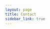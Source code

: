 ```yaml
---
layout: page
title: Contact
sidebar_link: true
---
```

<script type="text/javascript" src="https://form.jotform.com/jsform/220371576082353"></script>
